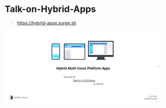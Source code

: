 # Talk-on-Hybrid-Apps

> https://hybrid-apps.surge.sh

![screenshot](packages/slides/src/assets/images/screenshot.png)
